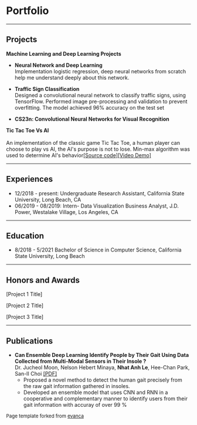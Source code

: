 # Portfolio

---
## Projects

**Machine Learning and Deep Learning Projects**<br>
- **Neural Network and Deep Learning**<br>
Implementation logistic regression, deep neural networks from scratch help me understand deeply about 
this network.<br>
- **Traffic Sign Classification**<br>
Designed a convolutional neural network to classify traffic signs, using TensorFlow. Performed image pre-processing and validation to prevent overfitting. The model achieved 96% accuracy on the test set

- **CS23n: Convolutional Neural Networks for Visual Recognition**




**Tic Tac Toe Vs AI**
<br><br>An implementation of the classic game Tic Tac Toe, a human player can choose to play vs AI, the AI's purpose is not to lose. Min-max algorithm was used to determine AI's behavior[[Source code]](google.com)[[Video Demo]](https://www.youtube.com/watch?v=R0m18zlawGU)


---
## Experiences
- 12/2018 - present: Undergraduate Research Assistant, California State University, Long Beach, CA
- 06/2019 - 08/2019: Intern- Data Visualization Business Analyst, J.D. Power, Westalake Village, Los Angeles, CA
---

## Education
- 8/2018 - 5/2021 Bachelor of Science in Computer Science, California State University, Long Beach

---

## Honors and Awards

[Project 1 Title]



[Project 2 Title]



[Project 3 Title]

---
## Publications
- **Can Ensemble Deep Learning Identify People by Their Gait Using Data Collected from Multi-Modal Sensors in Their Insole ?**
<br>Dr. Jucheol Moon, Nelson Hebert Minaya, **Nhat Anh Le**, Hee-Chan Park, San-II Choi [[PDF]](https://www.mdpi.com/1424-8220/20/14/4001)<br>
  - Proposed a novel method to detect the human gait precisely from the raw gait information gathered in insoles. 
  - Developed an ensemble model that uses CNN and RNN in a cooperative and complementary manner to identify users from their gait information with accuray of over 99 %








<p style="font-size:13px">Page template forked from <a href="https://github.com/evanca/quick-portfolio">evanca</a></p>
<!-- Remove above link if you don't want to attibute -->
